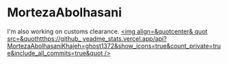 # MortezaAbolhasani
I'm also working on customs clearance.
<a
href=&quothttps://qithub.com/ghost1372&quot>
<img align=&quotcenter& quot
src=&quothtthps://github_
veadme_stats.vercel.app/api?
MortezaAbolhasaniKhajeh=ghost1372&show_icons=true&count_private=true&include_all_commits=true&quot
/></a>

